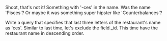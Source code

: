 Shoot, that's not it! Something with '-ces' in the name. Was the name
'Pisces'? Or maybe it was something super hipster like 'Counterbalances'?

Write a query that specifies that last three letters of the
restaurant's name as 'ces'. Similar to last time, let's exclude the
field _id. This time have the restaurant name
in descending order.
